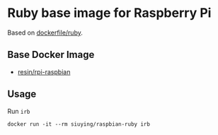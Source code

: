 # Ruby base image for Raspberry Pi

Based on [dockerfile/ruby](https://github.com/dockerfile/ruby).

## Base Docker Image

- [resin/rpi-raspbian](https://registry.hub.docker.com/u/resin/rpi-raspbian/)

## Usage

Run ``irb``

``
docker run -it --rm siuying/raspbian-ruby irb
``